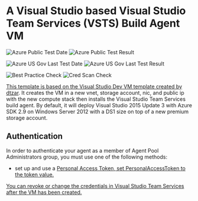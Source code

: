 # A Visual Studio based Visual Studio Team Services (VSTS) Build Agent VM

![Azure Public Test Date](https://azurequickstartsservice.blob.core.windows.net/badges/visual-studio-vstsbuildagent-vm/PublicLastTestDate.svg)
![Azure Public Test Result](https://azurequickstartsservice.blob.core.windows.net/badges/visual-studio-vstsbuildagent-vm/PublicDeployment.svg)

![Azure US Gov Last Test Date](https://azurequickstartsservice.blob.core.windows.net/badges/visual-studio-vstsbuildagent-vm/FairfaxLastTestDate.svg)
![Azure US Gov Last Test Result](https://azurequickstartsservice.blob.core.windows.net/badges/visual-studio-vstsbuildagent-vm/FairfaxDeployment.svg)

![Best Practice Check](https://azurequickstartsservice.blob.core.windows.net/badges/visual-studio-vstsbuildagent-vm/BestPracticeResult.svg)
![Cred Scan Check](https://azurequickstartsservice.blob.core.windows.net/badges/visual-studio-vstsbuildagent-vm/CredScanResult.svg)

<a href="https://portal.azure.com/#create/Microsoft.Template/uri/https%3A%2F%2Fraw.githubusercontent.com%2Fazure%2Fazure-quickstart-templates%2Fmaster%2Fvisual-studio-vstsbuildagent-vm%2Fazuredeploy.json" target="_blank">


<a href="http://armviz.io/#/?load=https%3A%2F%2Fraw.githubusercontent.com%2Fazure%2Fazure-quickstart-templates%2Fmaster%2Fvisual-studio-vstsbuildagent-vm%2Fazuredeploy.json" target="_blank">

This template is based on the
<a href="https://github.com/Azure/azure-quickstart-templates/tree/master/visual-studio-dev-vm">Visual
Studio Dev VM template created by [dtzar](https://github.com/dtzar). It creates
the VM in a new vnet, storage account, nic, and public ip with the new compute
stack then installs the Visual Studio Team Services build agent. By default, it
will deploy Visual Studio 2015 Update 3 with Azure SDK 2.9 on Windows Server
2012 with a DS1 size on top of a new premium storage account.

## Authentication

In order to authenticate your agent as a member of Agent Pool Administrators
group, you must use one of the following methods:

- set up and use a
  <a href="https://www.visualstudio.com/en-us/get-started/setup/use-personal-access-tokens-to-authenticate">Personal
  Access Token, set PersonalAccessToken to the token value.

You can revoke or change the credentials in Visual Studio Team Services after
the VM has been created.
